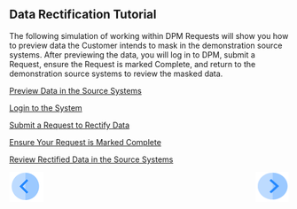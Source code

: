 ## Data Rectification Tutorial

The following simulation of working within DPM Requests will show you how to preview data the Customer intends to mask in the demonstration source systems. After previewing the data, you will log in to DPM, submit a Request, ensure the Request is marked Complete, and return to the demonstration source systems to review the masked data.

[Preview Data in the Source Systems](/articles/demo_project/DPM_Demo_Project/04_Rectify/03_02_Rectify_Preview_Your_Data.md)

[Login to the System](/articles/demo_project/DPM_Demo_Project/04_Rectify/03_03_Rectify_Login.md)

[Submit a Request to Rectify Data](/articles/demo_project/DPM_Demo_Project/04_Rectify/03_04_Rectify_Submit_a_Request_to_Rectify.md)

[Ensure Your Request is Marked Complete](/articles/demo_project/DPM_Demo_Project/04_Rectify/03_05_Rectify_Ensure_Marked_Complete.md)

[Review Rectified Data in the Source Systems](/articles/demo_project/DPM_Demo_Project/04_Rectify/03_06_Rectify_Review_Your_Data.md)



[![Previous](/articles/demo_project/DPM_Demo_Project/images/Previous.png)]( /articles/demo_project/DPM_Demo_Project/04_Rectify/02_Rectify_Data_Introduction.md)[<img align="right" width="60" height="54" src="/articles/demo_project/DPM_Demo_Project/images/Next.png">](/articles/demo_project/DPM_Demo_Project/04_Rectify/03_02_Rectify_Preview_Your_Data.md)
